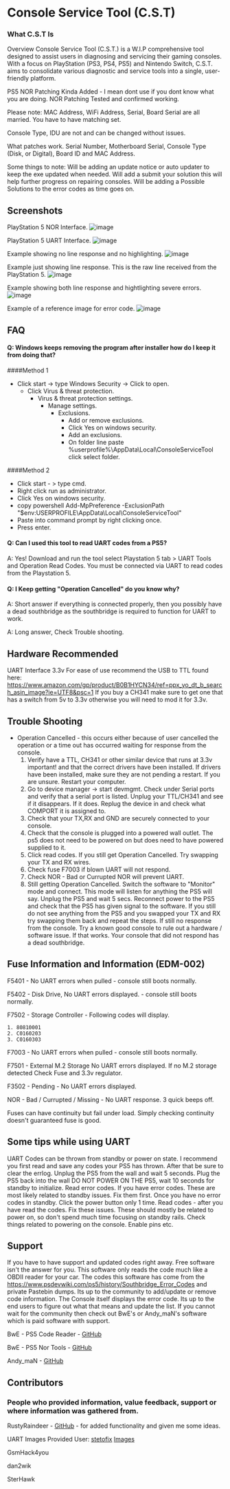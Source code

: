 # Console Service Tool (C.S.T) #


### What C.S.T Is ###
Overview
Console Service Tool (C.S.T.) is a W.I.P comprehensive tool designed to assist users in diagnosing and servicing their gaming consoles. With a focus on PlayStation (PS3, PS4, PS5) and Nintendo Switch, C.S.T. aims to consolidate various diagnostic and service tools into a single, user-friendly platform.


PS5 NOR Patching Kinda Added - I mean dont use if you dont know what you are doing.
NOR Patching Tested and confirmed working.

Please note: 
MAC Address, WiFi Address, Serial, Board Serial are all married. You have to have matching set.

Console Type, IDU are not and can be changed without issues. 

What patches work. Serial Number, Motherboard Serial, Console Type (Disk, or Digital), Board ID and MAC Address. 

Some things to note: 
Will be adding an update notice or auto updater to keep the exe updated when needed. 
Will add a submit your solution this will help further progress on repairing consoles. 
Will be adding a Possible Solutions to the error codes as time goes on.

## Screenshots

PlayStation 5 NOR Interface.
![image](https://github.com/amoamare/ConsoleServiceTool/assets/15149902/d5b20998-c0ea-4e0d-8a4d-b8f7309961e3)

PlayStation 5 UART Interface.
![image](https://github.com/amoamare/ConsoleServiceTool/assets/15149902/962053bb-006c-4e6f-9a43-4ad768334d87)

Example showing no line response and no highlighting. 
![image](https://github.com/amoamare/ConsoleServiceTool/assets/15149902/7a338443-1666-4a01-b734-53cc38b84784)

Example just showing line response. This is the raw line received from the PlayStation 5.
![image](https://github.com/amoamare/ConsoleServiceTool/assets/15149902/0570b58e-fd9c-4c13-9930-7915aa127305)

Example showing both line response and hightlighting severe errors.
![image](https://github.com/amoamare/ConsoleServiceTool/assets/15149902/3d4e5a81-11ed-4d03-8329-1fb33608355c)

Example of a reference image for error code. 
![image](https://github.com/amoamare/ConsoleServiceTool/assets/15149902/d9863882-3615-4b21-99c1-c32cb557cbad)

## FAQ
#### Q: Windows keeps removing the program after installer how do I keep it from doing that?
                
####Method 1
+ Click start -> type Windows Security -> Click to open.
    + Click Virus & threat protection.
       + Virus & threat protection settings.
           + Manage settings.
              + Exclusions.
                + Add or remove exclusions.
                + Click  Yes on windows security.
                + Add an exclusions.
				+ On folder line paste %userprofile%\AppData\Local\ConsoleServiceTool click select folder.
				
####Method 2
 + Click start - > type cmd.
 + Right click run as administrator.
 + Click Yes on windows security.
 + copy powershell Add-MpPreference -ExclusionPath "$env:USERPROFILE\AppData\Local\ConsoleServiceTool"
 + Paste into command prompt by right clicking once.
 + Press enter.
				
#### Q: Can I used this tool to read UART codes from a PS5?

A: Yes! Download and run the tool select Playstation 5 tab > UART Tools and Operation Read Codes. You must be connected via UART to read codes from the Playstation 5.

#### Q: I Keep getting "Operation Cancelled" do you know why?

A: Short answer if everything is connected properly, then you possibly have a dead southbridge as the southbridge is required to function for UART to work.

A: Long answer, Check Trouble shooting.

## Hardware Recommended
UART Interface 3.3v
For ease of use recommend the USB to TTL found here: https://www.amazon.com/gp/product/B0B1HYCN34/ref=ppx_yo_dt_b_search_asin_image?ie=UTF8&psc=1
If you buy a CH341 make sure to get one that has a switch from 5v to 3.3v otherwise you will need to mod it for 3.3v. 


## Trouble Shooting
* Operation Cancelled - this occurs either because of user cancelled the operation or a time out has occurred waiting for response from the console. 
    1. Verify have a TTL, CH341 or other similar device that runs at 3.3v important! and that the correct drivers have been installed. If drivers have been installed, make sure they are not pending a restart. If you are unsure. Restart your computer. 
    2. Go to device manager -> start devmgmt. Check under Serial ports and verify that a serial port is listed. Unplug your TTL/CH341 and see if it disappears. If it does. Replug the device in and check what COMPORT it is assigned to. 
    3. Check that your TX,RX and GND are securely connected to your console.
    4. Check that the console is plugged into a powered wall outlet. The ps5 does not need to be powered on but does need to have powered supplied to it. 
    5. Click read codes. If you still get Operation Cancelled. Try swapping your TX and RX wires.
    6. Check fuse F7003 if blown UART will not respond.
    7. Check NOR - Bad or Currupted NOR will prevent UART.
    8. Still getting Operation Cancelled. Switch the software to "Monitor" mode and connect. This mode will listen for anything the PS5 will say. Unplug the PS5 and wait 5 secs. Reconnect power to the PS5 and check that the PS5 has given signal to the software. If you still do not see anything from the PS5 and you swapped your TX and RX try swapping them back and repeat the steps. If still no response from the console. Try a known good console to rule out a hardware / software issue. If that works. Your console that did not respond has a dead southbridge.

## Fuse Information and Information (EDM-002)
F5401 - No UART errors when pulled - console still boots normally.

F5402 - Disk Drive, No UART errors displayed. - console still boots normally.

F7502 - Storage Controller - Following codes will display.

    1. 80810001
    2. C0160203
    3. C0160303 

F7003 - No UART errors when pulled - console still boots normally. 

F7501 - External M.2 Storage No UART errors displayed. If no M.2 storage detected Check Fuse and 3.3v regulator.

F3502 - Pending - No UART errors displayed.

NOR - Bad / Currupted / Missing - No UART response. 3 quick beeps off.

Fuses can have continuity but fail under load. Simply checking continuity doesn't guaranteed fuse is good.


## Some tips while using UART
UART Codes can be thrown from standby or power on state. 
I recommend you first read and save any codes your PS5 has thrown. After that be sure to clear the errlog.
Unplug the PS5 from the wall and wait 5 seconds. 
Plug the PS5 back into the wall DO NOT POWER ON THE PS5, wait 10 seconds for standby to initialize.
Read error codes. If you have error codes. These are most likely related to standby issues. Fix them first. 
Once you have no error codes in standby.
Click the power button only 1 time. 
Read codes - after you have read the codes. Fix these issues. These should mostly be related to power on, so don't spend much time focusing on standby rails.
Check things related to powering on the console. Enable pins etc. 


## Support

If you have to have support and updated codes right away. Free software isn't the answer for you. This software only reads the code much like a OBDII reader for your car. The codes this software has come from the https://www.psdevwiki.com/ps5/history/Southbridge_Error_Codes and private Pastebin dumps. Its up to the community to add/update or remove code information. The Console itself displays the error code. Its up to the end users to figure out what that means and update the list. If you cannot wait for the community then check out BwE's or Andy_maN's software which is paid software with support.

BwE - PS5 Code Reader - [GitHub](https://github.com/BetterWayElectronics/ps5-code-reader)

BwE - PS5 Nor Tools - [GitHub](https://github.com/BetterWayElectronics/ps5-nor-tool)

Andy_maN - [GitHub](https://github.com/andy-man/ps5-wee-tools)

## Contributors
### People who provided information, value feedback, support or where information was gathered from.

RustyRaindeer - [GitHub](https://github.com/RustyRaindeer) - for added functionality and given me some ideas. 

UART Images Provided
User: [stetofix](https://gbatemp.net/members/stetofix.670642/) [Images](https://gbatemp.net/threads/ps5-uart-commands.642741/page-3)

GsmHack4you

dan2wik

SterHawk
